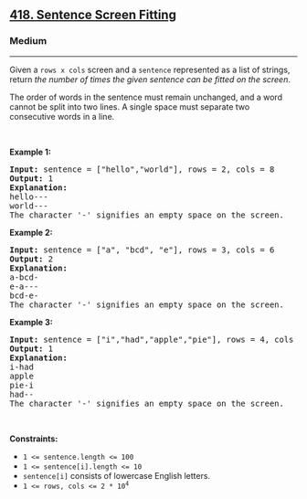 <h2><a href="https://leetcode.com/problems/sentence-screen-fitting/">418. Sentence Screen Fitting</a></h2><h3>Medium</h3><hr><div><p>Given a&nbsp;<code>rows x cols</code> screen and a <code>sentence</code> represented as a list of strings, return <em>the number of&nbsp;times the given sentence can be fitted on the screen</em>.</p>

<p>The order of words in the sentence must remain unchanged, and a word cannot be split into two lines. A single space must separate two consecutive words in a line.</p>

<p>&nbsp;</p>
<p><strong>Example 1:</strong></p>

<pre><strong>Input:</strong> sentence = ["hello","world"], rows = 2, cols = 8
<strong>Output:</strong> 1
<strong>Explanation:</strong>
hello---
world---
The character '-' signifies an empty space on the screen.
</pre>

<p><strong>Example 2:</strong></p>

<pre><strong>Input:</strong> sentence = ["a", "bcd", "e"], rows = 3, cols = 6
<strong>Output:</strong> 2
<strong>Explanation:</strong>
a-bcd- 
e-a---
bcd-e-
The character '-' signifies an empty space on the screen.
</pre>

<p><strong>Example 3:</strong></p>

<pre><strong>Input:</strong> sentence = ["i","had","apple","pie"], rows = 4, cols = 5
<strong>Output:</strong> 1
<strong>Explanation:</strong>
i-had
apple
pie-i
had--
The character '-' signifies an empty space on the screen.
</pre>

<p>&nbsp;</p>
<p><strong>Constraints:</strong></p>

<ul>
	<li><code>1 &lt;= sentence.length &lt;= 100</code></li>
	<li><code>1 &lt;= sentence[i].length &lt;= 10</code></li>
	<li><code>sentence[i]</code> consists of lowercase English letters.</li>
	<li><code>1 &lt;= rows, cols &lt;= 2 * 10<sup>4</sup></code></li>
</ul>
</div>